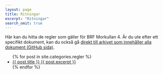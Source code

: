 ```yaml
---
layout: page
title: Ritningar
excerpt: "Ritningar"
search_omit: true
---
```



Här kan du hitta de regler som gäller för BRF Morkullan 4. Är du ute efter ett specifikt dokument, kan du också gå <a href="https://github.com/karttur/morkullan4/tree/gh-pages/regler/doc/">direkt till arkivet som innehåller alla dokument (GitHub sida)</a>.

<ul class="post-list">
{% for post in site.categories.regler %}
  <li><article><a href="{{ site.url }}{{ post.url }}">{{ post.title }}  <span class="excerpt"> {{ post.excerpt }}</span></a></article></li>
{% endfor %}
</ul>
